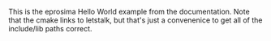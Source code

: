 This is the eprosima Hello World example from the documentation. 
Note that the cmake links to letstalk, but that's just a convenenice
to get all of the include/lib paths correct.